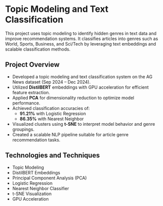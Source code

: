 # Topic Modeling and Text Classification

This project uses topic modeling to identify hidden genres in text data and improve recommendation systems. It classifies articles into genres such as World, Sports, Business, and Sci/Tech by leveraging text embeddings and scalable classification methods.

## Project Overview

- Developed a topic modeling and text classification system on the AG News dataset (Sep 2024 – Dec 2024).
- Utilized **DistilBERT** embeddings with GPU acceleration for efficient feature extraction.
- Applied **PCA** for dimensionality reduction to optimize model performance.
- Achieved classification accuracies of:
  - **91.21%** with Logistic Regression
  - **86.35%** with Nearest Neighbor
- Visualized clusters using **t-SNE** to interpret model behavior and genre groupings.
- Created a scalable NLP pipeline suitable for article genre recommendation tasks.

## Technologies and Techniques

- Topic Modeling  
- DistilBERT Embeddings  
- Principal Component Analysis (PCA)  
- Logistic Regression  
- Nearest Neighbor Classifier  
- t-SNE Visualization  
- GPU Acceleration  

